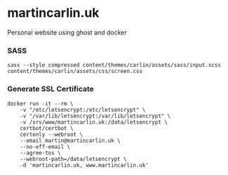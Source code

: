 # martincarlin.uk

Personal website using ghost and docker

### SASS

```
sass --style compressed content/themes/carlin/assets/sass/input.scss content/themes/carlin/assets/css/screen.css
```

### Generate SSL Certificate

```
docker run -it --rm \
    -v "/etc/letsencrypt:/etc/letsencrypt" \
    -v "/var/lib/letsencrypt:/var/lib/letsencrypt" \
    -v /srv/www/martincarlin.uk:/data/letsencrypt \
    certbot/certbot \
    certonly --webroot \
    --email martin@martincarlin.uk \
    --no-eff-email \
    --agree-tos \
    --webroot-path=/data/letsencrypt \
    -d 'martincarlin.uk, www.martincarlin.uk'
```